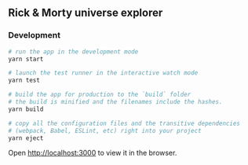 ## Rick & Morty universe explorer

### Development

```bash
# run the app in the development mode
yarn start

# launch the test runner in the interactive watch mode
yarn test

# build the app for production to the `build` folder
# the build is minified and the filenames include the hashes.
yarn build

# copy all the configuration files and the transitive dependencies
# (webpack, Babel, ESLint, etc) right into your project
yarn eject
```

Open [http://localhost:3000](http://localhost:3000) to view it in the browser.
